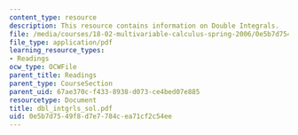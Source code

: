 ```yaml
---
content_type: resource
description: This resource contains information on Double Integrals.
file: /media/courses/18-02-multivariable-calculus-spring-2006/0e5b7d7549f8d7e7784cea71cf2c54ee_dbl_intgrls_sol.pdf
file_type: application/pdf
learning_resource_types:
- Readings
ocw_type: OCWFile
parent_title: Readings
parent_type: CourseSection
parent_uid: 67ae370c-f433-8938-d073-ce4bed07e885
resourcetype: Document
title: dbl_intgrls_sol.pdf
uid: 0e5b7d75-49f8-d7e7-784c-ea71cf2c54ee
---
```


